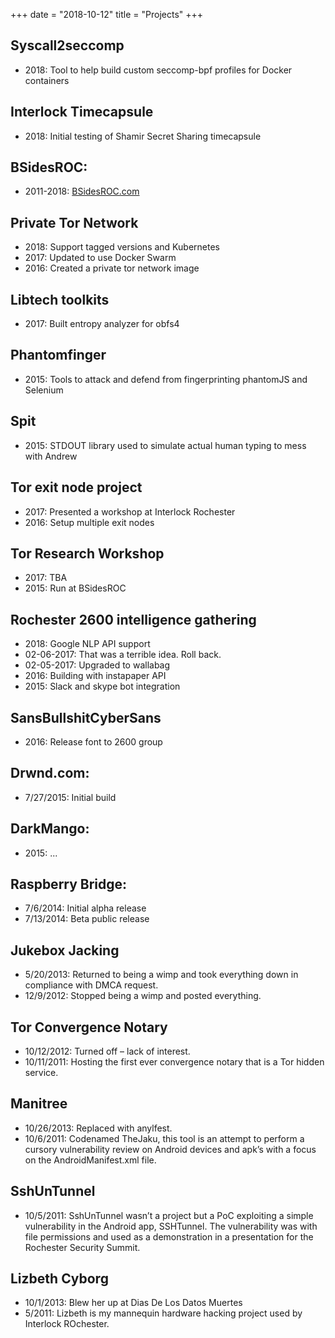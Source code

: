 +++
date = "2018-10-12"
title = "Projects"
+++

## Syscall2seccomp
* 2018: Tool to help build custom seccomp-bpf profiles for Docker containers

## Interlock Timecapsule
* 2018: Initial testing of Shamir Secret Sharing timecapsule

## BSidesROC:
* 2011-2018: [BSidesROC.com](https://www.bsidesroc.com) 

## Private Tor Network
* 2018: Support tagged versions and Kubernetes
* 2017: Updated to use Docker Swarm
* 2016: Created a private tor network image

## Libtech toolkits
* 2017: Built entropy analyzer for obfs4

## Phantomfinger
* 2015: Tools to attack and defend from fingerprinting phantomJS and Selenium

## Spit
* 2015: STDOUT library used to simulate actual human typing to mess with Andrew

## Tor exit node project
* 2017: Presented a workshop at Interlock Rochester
* 2016: Setup multiple exit nodes

## Tor Research Workshop
* 2017: TBA
* 2015: Run at BSidesROC

## Rochester 2600 intelligence gathering
* 2018: Google NLP API support
* 02-06-2017: That was a terrible idea. Roll back. 
* 02-05-2017: Upgraded to wallabag
* 2016: Building with instapaper API
* 2015: Slack and skype bot integration

## SansBullshitCyberSans
* 2016: Release font to 2600 group

## Drwnd.com:
* 7/27/2015: Initial build

## DarkMango:
* 2015: ...

## Raspberry Bridge:
* 7/6/2014: Initial alpha release
* 7/13/2014: Beta public release

## Jukebox Jacking
* 5/20/2013: Returned to being a wimp and took everything down in compliance with DMCA request.
* 12/9/2012: Stopped being a wimp and posted everything.

## Tor Convergence Notary
* 10/12/2012: Turned off – lack of interest.
* 10/11/2011: Hosting the first ever convergence notary that is a Tor hidden service.

## Manitree
* 10/26/2013: Replaced with anylfest.
* 10/6/2011: Codenamed TheJaku, this tool is an attempt to perform a cursory vulnerability review on Android devices and apk’s with a focus on the AndroidManifest.xml file.

## SshUnTunnel
* 10/5/2011: SshUnTunnel wasn’t a project but a PoC exploiting a simple vulnerability in the Android app, SSHTunnel. The vulnerability was with file permissions and used as a demonstration in a presentation for the Rochester Security Summit.

## Lizbeth Cyborg
* 10/1/2013: Blew her up at Dias De Los Datos Muertes
* 5/2011: Lizbeth is my mannequin hardware hacking project used by Interlock ROchester.
